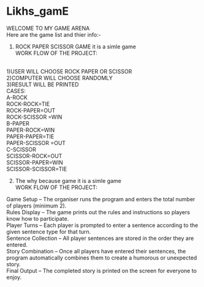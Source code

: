 # Likhs_gamE
WELCOME TO MY GAME ARENA 
<br>
Here are the game list and thier info:-
<br>
1) ROCK PAPER SCISSOR GAME
   it is a simle game
   <br>
   WORK FLOW OF THE PROJECT:
<br>
1)USER WILL CHOOSE ROCK PAPER OR SCISSOR
<br>
2)COMPUTER WILL CHOOSE RANDOMLY 
<br>
3)RESULT WILL BE PRINTED 
<br>
CASES:
<br>
A-ROCK
<br>
ROCK-ROCK=TIE 
<br>            
ROCK-PAPER=OUT
<br>        
ROCK-SCISSOR =WIN

<br>
B-PAPER
<br>
PAPER-ROCK=WIN
<br>
PAPER-PAPER=TIE
<br>           
PAPER-SCISSOR =OUT

<br>
C-SCISSOR
<br>
SCISSOR-ROCK=OUT
<br>
SCISSOR-PAPER=WIN
<br>
SCISSOR-SCISSOR=TIE  



2) The why because game
it is a simle game
   <br>
   WORK FLOW OF THE PROJECT:
   <br>

Game Setup – The organiser runs the program and enters the total number of players (minimum 2).
<br>
Rules Display – The game prints out the rules and instructions so players know how to participate.
<br>
Player Turns – Each player is prompted to enter a sentence according to the given sentence type for that turn.
<br>
Sentence Collection – All player sentences are stored in the order they are entered.
<br>
Story Combination – Once all players have entered their sentences, the program automatically combines them to create a humorous or unexpected story.
<br>
Final Output – The completed story is printed on the screen for everyone to enjoy.